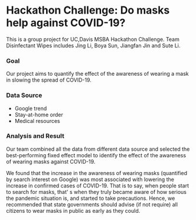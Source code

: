 # Hackathon Challenge: Do masks help against COVID-19?
This is a group project for UC,Davis MSBA Hackathon Challenge. Team Disinfectant Wipes includes Jing Li, Boya Sun, Jiangfan Jin and Sute Li.

### Goal
Our project aims to quantify the effect of the awareness of wearing a mask in slowing the spread of COVID-19. 

### Data Source
- Google trend
- Stay-at-home order
- Medical resources

### Analysis and Result
Our team combined all the data from different data source and selected the best-performing fixed effect model to identify the effect of the awareness of wearing masks against COVID-19.

We found that the increase in the awareness of wearing masks (quantified by search interest on Google) was most associated with lowering the increase in confirmed cases of COVID-19. That is to say, when people start to search for masks, that' s when they truly became aware of how serious the pandemic situation is, and started to take precautions. Hence, we recommended that state governments should advise (if not require) all citizens to wear masks in public as early as they could.
